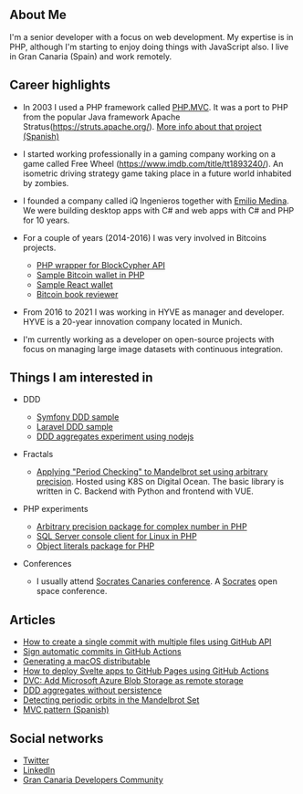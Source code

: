 ## About Me

I'm a senior developer with a focus on web development. My expertise is in PHP, although I'm starting to enjoy doing things with JavaScript also. I live in Gran Canaria (Spain) and work remotely.

## Career highlights

- In 2003 I used a PHP framework called [PHP.MVC](https://sourceforge.net/projects/phpmvc/). It was a port to PHP from the popular Java framework Apache Stratus(https://struts.apache.org/). [More info about that project (Spanish)](https://www.scribd.com/document/4421660/Proyecto-Fin-de-Carrera-Jose-Celano)

- I started working professionally in a gaming company working on a game called Free Wheel (https://www.imdb.com/title/tt1893240/). An isometric driving strategy game taking place in a future world inhabited by zombies.

- I founded a company called iQ Ingenieros together with [Emilio Medina](https://github.com/medinarribas). We were building desktop apps with C# and web apps with C# and PHP for 10 years.

- For a couple of years (2014-2016) I was very involved in Bitcoins projects.
  - [PHP wrapper for BlockCypher API](https://github.com/blockcypher/php-client)
  - [Sample Bitcoin wallet in PHP](https://github.com/blockcypher/php-wallet-sample)
  - [Sample React wallet](https://github.com/josecelano/react-bitcoin-wallet)
  - [Bitcoin book reviewer](https://www.amazon.es/Learning-Bitcoin-Richard-Caetano-ebook/dp/B014JH14XG?asin=B014JH14XG&revisionId=&format=2&depth=1)

- From 2016 to 2021 I was working in HYVE as manager and developer. HYVE is a 20-year innovation company located in Munich.

- I'm currently working as a developer on open-source projects with focus on managing large image datasets with continuous integration.

## Things I am interested in

- DDD
  - [Symfony DDD sample](https://github.com/josecelano/ddd-symfony-sample)
  - [Laravel DDD sample](https://github.com/josecelano/ddd-laravel-sample)
  - [DDD aggregates experiment using nodejs](https://github.com/josecelano/ddd-aggregates-and-zombies)

- Fractals
  - [Applying "Period Checking" to Mandelbrot set using arbitrary precision](https://github.com/josecelano/mandelbrot-explorer). Hosted using K8S on Digital Ocean. The basic library is written in C. Backend with Python and frontend with VUE.

- PHP experiments
  - [Arbitrary precision package for complex number in PHP](https://github.com/josecelano/php-complex)
  - [SQL Server console client for Linux in PHP](https://github.com/josecelano/phpsql)
  - [Object literals package for PHP](https://github.com/josecelano/php-object-literal)

- Conferences
  - I usually attend [Socrates Canaries conference](https://twitter.com/socracan). A [Socrates](https://www.socrates-conference.de/) open space conference.

## Articles

  - [How to create a single commit with multiple files using GitHub API](https://github.com/josecelano/pygithub/blob/main/docs/how_to_create_a_single_commit_with_multiple_files_using_github_api.md)
  - [Sign automatic commits in GitHub Actions](https://github.com/josecelano/pygithub/blob/main/docs/how_to_sign_automatic_commits_in_github_actions.md)
  - [Generating a macOS distributable](https://www.boken-engine.dev/2021-08-17-Iaaki-Saga-for-macOS/)
  - [How to deploy Svelte apps to GitHub Pages using GitHub Actions](https://josecelano.github.io/svelte-deploy-with-github-actions/)
  - [DVC: Add Microsoft Azure Blob Storage as remote storage](https://github.com/josecelano/data-version-control/blob/master/docs/azure-blob-storage.md)
  - [DDD aggregates without persistence](https://github.com/josecelano/ddd-aggregates-and-zombies/blob/main/doc/ddd-agregates.md)
  - [Detecting periodic orbits in the Mandelbrot Set](https://www.linkedin.com/pulse/detecting-periodic-orbits-mandelbrot-set-jos%C3%A9-celano-mart%C3%ADn/)
  - [MVC pattern (Spanish)](https://github.com/josecelano/mvc-pattern)

## Social networks

- [Twitter](https://twitter.com/josecelano)
- [LinkedIn](https://www.linkedin.com/in/josecelano)
- [Gran Canaria Developers Community](https://www.meetup.com/Gran-Canaria-Developer-Community)
